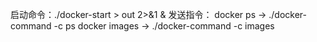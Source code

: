 启动命令：./docker-start > out 2>&1 &
发送指令： 
docker ps → ./docker-command -c ps
docker images → ./docker-command -c images